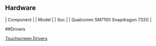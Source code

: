 ## Hardware

| Component | | Model	| 
| Soc | | Qualcomm SM7150 Snapdragon 732G	|

##Drivers 

[Touchscreen Drivers](https://github.com/Icesito68/nt36672c_win)
